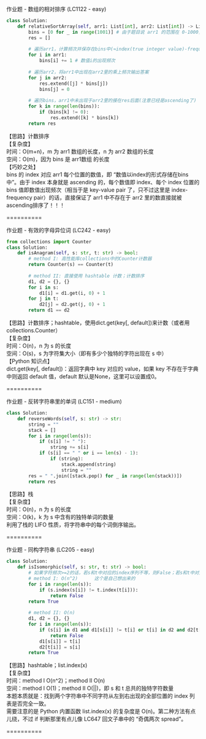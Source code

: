作业题 - 数组的相对排序 (LC1122 - easy)
```python
class Solution:
    def relativeSortArray(self, arr1: List[int], arr2: List[int]) -> List[int]:
        bins = [0 for _ in range(1001)] # 由于题目说 arr1 的范围在 0-1000，所以生成一个 1001 大小的数组用来存放每个数出现的次数。
        res = []
        
        # 遍历arr1，计算频次并保存在bins中(≈index(true integer value)-frequency pair)
        for i in arr1:
            bins[i] += 1 # 数值i的出现频次
            
        # 遍历arr2，将arr1中出现在arr2里的乘上频次输出答案
        for j in arr2:
            res.extend([j] * bins[j])
            bins[j] = 0
        
        # 遍历bins，arr1中未出现于arr2里的接在res后面(注意已经是ascending了)
        for k in range(len(bins)):
            if (bins[k] != 0):
                res.extend([k] * bins[k])
        return res
```
【思路】计数排序  
【复杂度】  
时间：O(m+n)，m 为 arr1 数组的长度，n 为 arr2 数组的长度  
空间：O(m)，因为 bins 是 arr1数组 的长度  
【巧妙之处】  
bins 的 index 对应 arr1 每个位置的数值，即 “数值以index的形式存储在bins中”。由于 index 本身就是 ascending 的，每个数值即 index、每个 index 位置的 bins 值即数值出现频次（相当于是 key-value pair 了，只不过这里是 index-frequency pair）的话，直接保证了 arr1 中不存在于 arr2 里的数直接就被 ascending排序了！！！  

==========  

作业题 - 有效的字母异位词 (LC242 - easy)
```python
from collections import Counter
class Solution:
    def isAnagram(self, s: str, t: str) -> bool:
        # method I: 高性能库collections中的Counter计数器
        return Counter(s) == Counter(t)
    
        # method II: 直接使用 hashtable 计数；计数排序
        d1, d2 = {}, {}
        for i in s:
            d1[i] = d1.get(i, 0) + 1
        for j in t:
            d2[j] = d2.get(j, 0) + 1
        return d1 == d2
```
【思路】计数排序；hashtable，使用dict.get(key[, default])来计数（或者用collections.Counter）  
【复杂度】  
时间：O(n)，n 为 s 的长度  
空间：O(s)，s 为字符集大小（即有多少个独特的字符出现在 s 中）  
【Python 知识点】  
dict.get(key[, default])：返回字典中 key 对应的 value，如果 key 不存在于字典中则返回 default 值，default 默认是None，这里可以设置成0。  

==========  

作业题 - 反转字符串里的单词 (LC151 - medium)
```python
class Solution:
    def reverseWords(self, s: str) -> str:
        string = ""
        stack = []
        for i in range(len(s)):
            if (s[i] != " "):
                string += s[i]
            if (s[i] == " " or i == len(s) - 1):
                if (string):
                    stack.append(string)
                    string = ""
        res = " ".join([stack.pop() for _ in range(len(stack))])
        return res
```
【思路】栈  
【复杂度】  
时间：O(n)，n 为 s 的长度  
空间：O(k)，k 为 s 中含有的独特单词的数量  
利用了栈的 LIFO 性质，将字符串中的每个词倒序输出。  

==========  

作业题 - 同构字符串 (LC205 - easy)
```python
class Solution:
    def isIsomorphic(self, s: str, t: str) -> bool:
        # 如果字符频次>=2的话，若s和t中对应的index序列不等，则False；若s和t中对应的index序列等，True
        # method I: O(n^2)      这个是自己想出来的
        for i in range(len(s)):
            if (s.index(s[i]) != t.index(t[i])):
                return False
        return True
    
        # method II: O(n)
        d1, d2 = {}, {}
        for i in range(len(s)):
            if (s[i] in d1 and d1[s[i]] != t[i] or t[i] in d2 and d2[t[i]] != s[i]):
                return False
            d1[s[i]] = t[i]
            d2[t[i]] = s[i]
        return True
```
【思路】hashtable；list.index(x)  
【复杂度】  
时间：method I O(n^2)；method II O(n)  
空间：method I O(1)；method II O(||)，即 s 和 t 总共的独特字符数量  
本题本质就是：找到两个字符串中不同字符从左到右出现的全部位置的 index 列表是否完全一致。  
需要注意的是 Python 内置函数 list.index(x) 的复杂度是 O(n)。第二种方法有点儿绕，不过 if 判断那里有点儿像 LC647 回文子串中的 “奇偶两次 spread”。  

==========  

